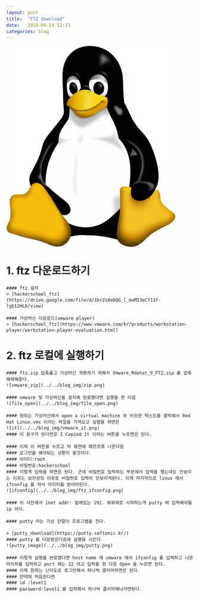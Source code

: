 ```yaml
---
layout: post
title:  "FTZ download"
date:   2020-08-24 12:13
categories: blog
---
```


![ftz download](../../blog_img/ftz_title.png)

# 1. ftz 다운로드하기
	#### ftz 설치
	> [hackerschool_ftz](https://drive.google.com/file/d/1krZs8e6QG_l_mxMI3eCY11F-lgb12HLb/view)

	#### 가상머신 다운로드(vmware player)
	> [hackerschool_ftz](https://www.vmware.com/kr/products/workstation-player/workstation-player-evaluation.html)

# 2. ftz 로컬에 실행하기
	#### ftz.zip 압축풀고 가상머신 적용하기 위해서 Vmware_Rdehat_9_FTZ.zip 를 압축 해제해준다.
	![vmware_zip](../../blog_img/zip.png)

	#### vmware 및 가상머신을 설치에 완료했다면 실행을 한 다음  
	![file_open](../../blog_img/file_open.png)

	#### 원하는 가상머신에서 open a virtual machine 와 비슷한 텍스트를 클릭해서 Red Hat Linux.vmx 이라는 파일을 가져오고 실행을 하면은 
	![it](../../blog_img/vmware_it.png)
	#### 이 문구가 뜬다면은 I Copied It 이라는 버튼을 누르면은 된다.

	#### 이제 이 버튼을 누르고 막 화면에 쫘르르륵 나온다음
	#### 로그인을 해야되는 상황이 올것이다.
	#### 아이디:root
	#### 비밀번호:hackerschool
	#### 이렇게 입력을 하면은 된다. 근데 비밀번호 입력하는 부분에서 입력을 했는데도 안보이는 이유는 보안상의 이유로 비밀번호 입력이 안보이게된다. 이제 마지막으로 linux 에서 ifconfig 를 쳐서 아이피를 얻어야된다. 
	![ifconfig](../../blog_img/ftz_ifconfig.png)

	#### 위 사진에서 inet addr: 앞에있는 192. 뭐뭐뭐로 시작하는게 putty 에 입력해야될 ip 이다.

	#### putty 라는 가상 단말이 프로그램을 깐다.

	> [putty_download](https://putty.softonic.kr/)
	#### putty 를 다운받은다음에 실행을 시킨다.
	![putty_image](../../blog_img/putty.png)

	#### 이렇게 실행을 완료했다면 host name 에 vmware 에서 ifconfig 를 입력하고 나온 아이피를 입력하고 port 에는 22 라고 입력을 한 다음 Open 을 누르면 된다.
	#### 이제 원하는 난이도로 로그인해서 하나씩 클리어하면은 된다. 
	#### 만약에 처음한다면 
	#### id :level1
	#### password:level1 를 입력해서 하나씩 클리어해나가면된다.



